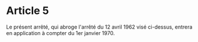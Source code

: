 # Article 5

Le présent arrêté, qui abroge l'arrêté du 12 avril 1962 visé ci-dessus, entrera en application à compter du 1er janvier 1970.

